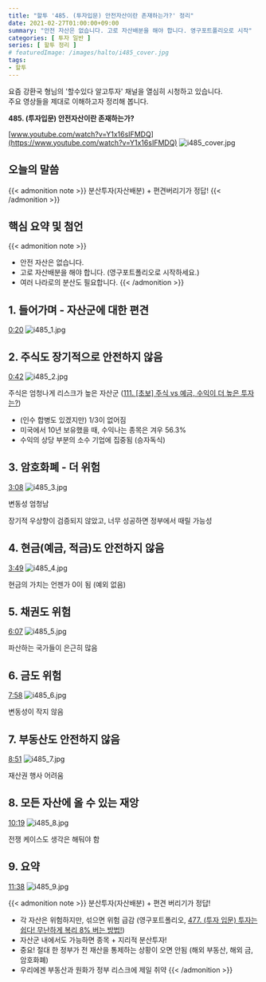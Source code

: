 ```yaml
---
title: "할투 '485. (투자입문) 안전자산이란 존재하는가?' 정리"
date: 2021-02-27T01:00:00+09:00
summary: "안전 자산은 없습니다. 고로 자산배분을 해야 합니다. 영구포트폴리오로 시작"
categories: [ 투자 일반 ]
series: [ 할투 정리 ]
# featuredImage: /images/halto/i485_cover.jpg
tags:
- 할투
---
```


요즘 강환국 형님의 '할수있다 알고투자' 채널을 열심히 시청하고 있습니다.  
주요 영상들을 제대로 이해하고자 정리해 봅니다.



**485. (투자입문) 안전자산이란 존재하는가?**

[www.youtube.com/watch?v=Y1x16sIFMDQ](https://www.youtube.com/watch?v=Y1x16sIFMDQ)
![i485_cover.jpg](/images/halto/i485_cover.jpg)

## 오늘의 말씀

{{< admonition note >}}
분산투자(자산배분) + 편견버리기가 정답!
{{< /admonition >}}

## 핵심 요약 및 첨언

{{< admonition note >}}
- 안전 자산은 없습니다.
- 고로 자산배분을 해야 합니다. (영구포트폴리오로 시작하세요.)
- 여러 나라로의 분산도 필요합니다.
{{< /admonition >}}

## 1. 들어가며 - 자산군에 대한 편견

[0:20](https://youtu.be/Y1x16sIFMDQ?t=20)
![i485_1.jpg](/images/halto/i485_1.jpg)


## 2. 주식도 장기적으로 안전하지 않음

[0:42](https://youtu.be/Y1x16sIFMDQ?t=42)
![i485_2.jpg](/images/halto/i485_2.jpg)

주식은 엄청나게 리스크가 높은 자산군 ([111\. \[초보\] 주식 vs 예금, 수익이 더 높은 투자는?](https://www.youtube.com/watch?v=oYLkTCeWkVM))

-   (인수 합병도 있겠지만) 1/3이 없어짐
-   미국에서 10년 보유했을 때, 수익나는 종목은 겨우 56.3%
-   수익의 상당 부분의 소수 기업에 집중됨 (승자독식)

## 3. 암호화폐 - 더 위험

[3:08](https://youtu.be/Y1x16sIFMDQ?t=188)
![i485_3.jpg](/images/halto/i485_3.jpg)

변동성 엄청남

장기적 우상향이 검증되지 않았고, 너무 성공하면 정부에서 때릴 가능성

## 4. 현금(예금, 적금)도 안전하지 않음

[3:49](https://youtu.be/Y1x16sIFMDQ?t=229)
![i485_4.jpg](/images/halto/i485_4.jpg)

현금의 가치는 언젠가 0이 됨 (예외 없음)

## 5. 채권도 위험

[6:07](https://youtu.be/Y1x16sIFMDQ?t=367)
![i485_5.jpg](/images/halto/i485_5.jpg)

파산하는 국가들이 은근히 많음

## 6. 금도 위험

[7:58](https://youtu.be/Y1x16sIFMDQ?t=478)
![i485_6.jpg](/images/halto/i485_6.jpg)

변동성이 작지 않음

## 7. 부동산도 안전하지 않음

[8:51](https://youtu.be/Y1x16sIFMDQ?t=531)
![i485_7.jpg](/images/halto/i485_7.jpg)

재산권 행사 어려움

## 8. 모든 자산에 올 수 있는 재앙

[10:19](https://youtu.be/Y1x16sIFMDQ?t=619)
![i485_8.jpg](/images/halto/i485_8.jpg)

전쟁 케이스도 생각은 해둬야 함

## 9. 요약

[11:38](https://youtu.be/Y1x16sIFMDQ?t=698)
![i485_9.jpg](/images/halto/i485_9.jpg)

{{< admonition note >}}
분산투자(자산배분) + 편견 버리기가 정답!

- 각 자산은 위험하지만, 섞으면 위험 급감 (영구포트폴리오, [477. (투자 입문) 투자는 쉽다! 무난하게 복리 8% 버는 방법!](https://www.youtube.com/watch?v=aYM6B253vmU))
- 자산군 내에서도 가능하면 종목 + 지리적 분산투자!
- 중요! 절대 한 정부가 전 재산을 통제하는 상황이 오면 안됨 (해외 부동산, 해외 금, 암호화폐)
- 우리에겐 부동산과 원화가 정부 리스크에 제일 취약
{{< /admonition >}}